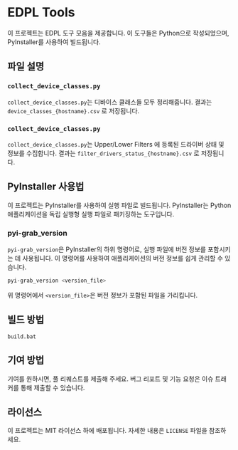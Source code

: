 # EDPL Tools

이 프로젝트는 EDPL 도구 모음을 제공합니다. 이 도구들은 Python으로 작성되었으며, PyInstaller를 사용하여 빌드됩니다.

## 파일 설명

### `collect_device_classes.py`

`collect_device_classes.py`는 디바이스 클래스들 모두 정리해줍니다.
결과는 `device_classes_{hostname}.csv` 로 저장됩니다.

### `collect_device_classes.py`

`collect_device_classes.py`는 Upper/Lower Filters 에 등록된 드라이버 상태 및 정보를 수집합니다.
결과는 `filter_drivers_status_{hostname}.csv` 로 저장됩니다.

## PyInstaller 사용법

이 프로젝트는 PyInstaller를 사용하여 실행 파일로 빌드됩니다. PyInstaller는 Python 애플리케이션을 독립 실행형 실행 파일로 패키징하는 도구입니다.

### pyi-grab_version

`pyi-grab_version`은 PyInstaller의 하위 명령어로, 실행 파일에 버전 정보를 포함시키는 데 사용됩니다. 이 명령어를 사용하여 애플리케이션의 버전 정보를 쉽게 관리할 수 있습니다.

```bash
pyi-grab_version <version_file>
```

위 명령어에서 `<version_file>`은 버전 정보가 포함된 파일을 가리킵니다.

## 빌드 방법

`build.bat`

## 기여 방법

기여를 원하시면, 풀 리퀘스트를 제출해 주세요. 버그 리포트 및 기능 요청은 이슈 트래커를 통해 제출할 수 있습니다.

## 라이선스

이 프로젝트는 MIT 라이선스 하에 배포됩니다. 자세한 내용은 `LICENSE` 파일을 참조하세요.
